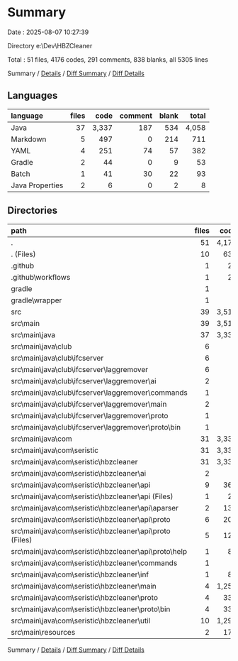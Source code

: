 # Summary

Date : 2025-08-07 10:27:39

Directory e:\\Dev\\HBZCleaner

Total : 51 files,  4176 codes, 291 comments, 838 blanks, all 5305 lines

Summary / [Details](details.md) / [Diff Summary](diff.md) / [Diff Details](diff-details.md)

## Languages
| language | files | code | comment | blank | total |
| :--- | ---: | ---: | ---: | ---: | ---: |
| Java | 37 | 3,337 | 187 | 534 | 4,058 |
| Markdown | 5 | 497 | 0 | 214 | 711 |
| YAML | 4 | 251 | 74 | 57 | 382 |
| Gradle | 2 | 44 | 0 | 9 | 53 |
| Batch | 1 | 41 | 30 | 22 | 93 |
| Java Properties | 2 | 6 | 0 | 2 | 8 |

## Directories
| path | files | code | comment | blank | total |
| :--- | ---: | ---: | ---: | ---: | ---: |
| . | 51 | 4,176 | 291 | 838 | 5,305 |
| . (Files) | 10 | 638 | 31 | 249 | 918 |
| .github | 1 | 22 | 0 | 3 | 25 |
| .github\\workflows | 1 | 22 | 0 | 3 | 25 |
| gradle | 1 | 6 | 0 | 1 | 7 |
| gradle\\wrapper | 1 | 6 | 0 | 1 | 7 |
| src | 39 | 3,510 | 260 | 585 | 4,355 |
| src\\main | 39 | 3,510 | 260 | 585 | 4,355 |
| src\\main\\java | 37 | 3,337 | 187 | 534 | 4,058 |
| src\\main\\java\\club | 6 | 0 | 0 | 6 | 6 |
| src\\main\\java\\club\\ifcserver | 6 | 0 | 0 | 6 | 6 |
| src\\main\\java\\club\\ifcserver\\laggremover | 6 | 0 | 0 | 6 | 6 |
| src\\main\\java\\club\\ifcserver\\laggremover\\ai | 2 | 0 | 0 | 2 | 2 |
| src\\main\\java\\club\\ifcserver\\laggremover\\commands | 1 | 0 | 0 | 1 | 1 |
| src\\main\\java\\club\\ifcserver\\laggremover\\main | 2 | 0 | 0 | 2 | 2 |
| src\\main\\java\\club\\ifcserver\\laggremover\\proto | 1 | 0 | 0 | 1 | 1 |
| src\\main\\java\\club\\ifcserver\\laggremover\\proto\\bin | 1 | 0 | 0 | 1 | 1 |
| src\\main\\java\\com | 31 | 3,337 | 187 | 528 | 4,052 |
| src\\main\\java\\com\\seristic | 31 | 3,337 | 187 | 528 | 4,052 |
| src\\main\\java\\com\\seristic\\hbzcleaner | 31 | 3,337 | 187 | 528 | 4,052 |
| src\\main\\java\\com\\seristic\\hbzcleaner\\ai | 2 | 0 | 0 | 2 | 2 |
| src\\main\\java\\com\\seristic\\hbzcleaner\\api | 9 | 361 | 7 | 75 | 443 |
| src\\main\\java\\com\\seristic\\hbzcleaner\\api (Files) | 1 | 24 | 1 | 8 | 33 |
| src\\main\\java\\com\\seristic\\hbzcleaner\\api\\aparser | 2 | 132 | 1 | 22 | 155 |
| src\\main\\java\\com\\seristic\\hbzcleaner\\api\\proto | 6 | 205 | 5 | 45 | 255 |
| src\\main\\java\\com\\seristic\\hbzcleaner\\api\\proto (Files) | 5 | 123 | 3 | 32 | 158 |
| src\\main\\java\\com\\seristic\\hbzcleaner\\api\\proto\\help | 1 | 82 | 2 | 13 | 97 |
| src\\main\\java\\com\\seristic\\hbzcleaner\\commands | 1 | 0 | 0 | 1 | 1 |
| src\\main\\java\\com\\seristic\\hbzcleaner\\inf | 1 | 82 | 1 | 11 | 94 |
| src\\main\\java\\com\\seristic\\hbzcleaner\\main | 4 | 1,259 | 42 | 126 | 1,427 |
| src\\main\\java\\com\\seristic\\hbzcleaner\\proto | 4 | 338 | 0 | 42 | 380 |
| src\\main\\java\\com\\seristic\\hbzcleaner\\proto\\bin | 4 | 338 | 0 | 42 | 380 |
| src\\main\\java\\com\\seristic\\hbzcleaner\\util | 10 | 1,297 | 137 | 271 | 1,705 |
| src\\main\\resources | 2 | 173 | 73 | 51 | 297 |

Summary / [Details](details.md) / [Diff Summary](diff.md) / [Diff Details](diff-details.md)